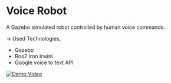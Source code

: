 # Voice Robot

A Gazebo simulated robot controlled by human voice commands.

-> Used Technologies, 

- Gazebo  
- Ros2 Iron Irwini  
- Google voice to text API

[![Demo Video](https://img.youtube.com/vi/LhfWNFZrf9M/0.jpg)](https://www.youtube.com/watch?v=LhfWNFZrf9M)


